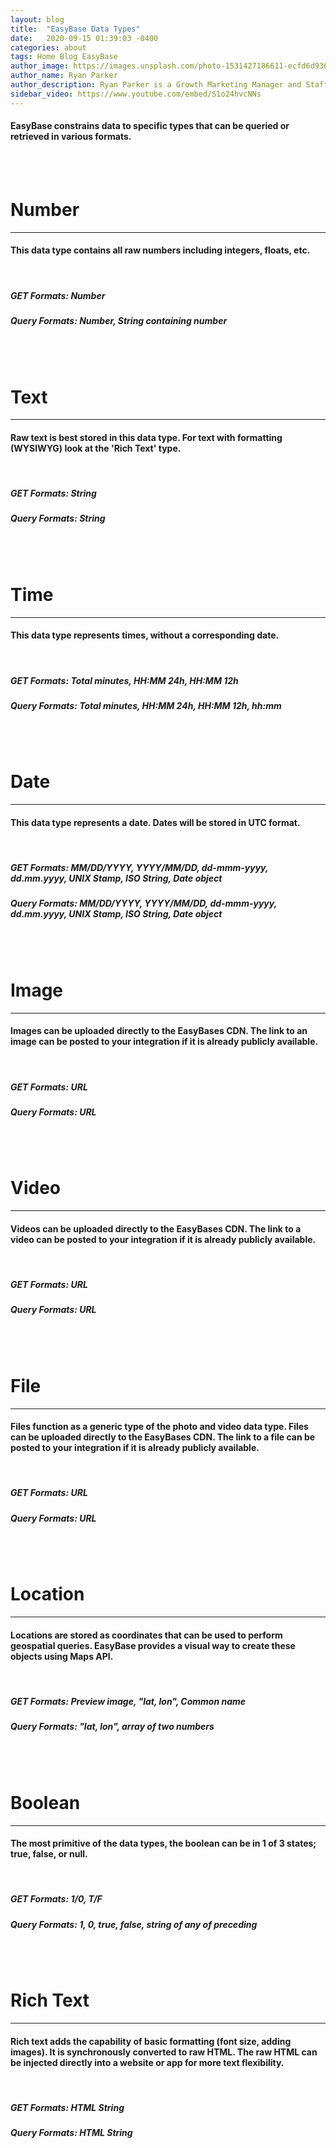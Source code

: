```yaml
---
layout: blog
title:  "EasyBase Data Types"
date:   2020-09-15 01:39:03 -0400
categories: about
tags: Home Blog EasyBase
author_image: https://images.unsplash.com/photo-1531427186611-ecfd6d936c79?ixlib=rb-1.2.1&q=80&fm=jpg&cs=tinysrgb&w=600&h=600&ixid=eyJhcHBfaWQiOjF9&fit=crop&crop=focalpoint&fp-x=0.51&fp-y=.375&fp-z=1.85
author_name: Ryan Parker
author_description: Ryan Parker is a Growth Marketing Manager and Staff Writer for EasyBase. He has previously written and contributed to various tech-related publications.
sidebar_video: https://www.youtube.com/embed/S1o24hvcNNs
---
```

#### EasyBase constrains data to specific types that can be queried or retrieved in various formats.

<br />
<br />

# Number
<hr />

#### This data type contains all raw numbers including integers, floats, etc.

<br />

##### GET Formats: **Number**
##### Query Formats: **Number, String containing number**

<br />
<br />

# Text
<hr />

#### Raw text is best stored in this data type. For text with formatting (WYSIWYG) look at the 'Rich Text' type.

<br />

##### GET Formats: **String**
##### Query Formats: **String**

<br />
<br />

# Time
<hr />

#### This data type represents times, without a corresponding date.

<br />

##### GET Formats: **Total minutes, HH:MM 24h, HH:MM 12h**
##### Query Formats: **Total minutes, HH:MM 24h, HH:MM 12h, hh:mm**

<br />
<br />

# Date
<hr />

#### This data type represents a date. Dates will be stored in UTC format.

<br />

##### GET Formats: **MM/DD/YYYY, YYYY/MM/DD, dd-mmm-yyyy, dd.mm.yyyy, UNIX Stamp, ISO String, Date object**
##### Query Formats: **MM/DD/YYYY, YYYY/MM/DD, dd-mmm-yyyy, dd.mm.yyyy, UNIX Stamp, ISO String, Date object**

<br />
<br />

# Image
<hr />

#### Images can be uploaded directly to the EasyBases CDN. The link to an image can be posted to your integration if it is already publicly available.

<br />

##### GET Formats: **URL**
##### Query Formats: **URL**

<br />
<br />

# Video
<hr />

#### Videos can be uploaded directly to the EasyBases CDN. The link to a video can be posted to your integration if it is already publicly available.

<br />

##### GET Formats: **URL**
##### Query Formats: **URL**

<br />
<br />

# File
<hr />

#### Files function as a generic type of the photo and video data type. Files can be uploaded directly to the EasyBases CDN. The link to a file can be posted to your integration if it is already publicly available.

<br />

##### GET Formats: **URL**
##### Query Formats: **URL**

<br />
<br />

# Location
<hr />

#### Locations are stored as coordinates that can be used to perform geospatial queries. EasyBase provides a visual way to create these objects using Maps API.

<br />

##### GET Formats: **Preview image, "lat, lon", Common name**
##### Query Formats: **"lat, lon", array of two numbers**

<br />
<br />

# Boolean
<hr />

#### The most primitive of the data types, the boolean can be in 1 of 3 states; true, false, or null.

<br />

##### GET Formats: **1/0, T/F**
##### Query Formats: **1, 0, true, false, string of any of preceding**

<br />
<br />

# Rich Text
<hr />

#### Rich text adds the capability of basic formatting (font size, adding images). It is synchronously converted to raw HTML. The raw HTML can be injected directly into a website or app for more text flexibility.

<br />

##### GET Formats: **HTML String**
##### Query Formats: **HTML String**